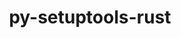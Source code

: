---
title: "py-setuptools-rust"
layout: cache
categories: [package, develop-2024-01-21]
meta: {"versions": ["1.2.0", "1.6.0"], "compilers": ["apple-clang@=15.0.0", "gcc@=11.3.0", "gcc@=11.4.0", "gcc@=7.5.0", "gcc@=9.4.0", "oneapi@=2023.2.0"], "oss": ["ubuntu18.04", "ubuntu20.04", "ubuntu22.04", "ventura"], "platforms": ["darwin", "linux"], "targets": ["aarch64", "neoverse_v1", "ppc64le", "x86_64_v3"], "stacks": ["e4s", "e4s-aarch64", "e4s-neoverse_v1", "e4s-oneapi", "e4s-power", "ml-darwin-aarch64-mps", "ml-linux-x86_64-cpu", "ml-linux-x86_64-cuda", "ml-linux-x86_64-rocm", "radiuss", "root"], "num_specs": 8, "num_specs_by_stack": {"root": 8, "ml-darwin-aarch64-mps": 1, "radiuss": 1, "e4s-neoverse_v1": 1, "e4s-power": 1, "e4s": 1, "e4s-oneapi": 1, "e4s-aarch64": 1, "ml-linux-x86_64-cuda": 1, "ml-linux-x86_64-rocm": 1, "ml-linux-x86_64-cpu": 1}}
spec_details: [{"hash": "ckt6jz5445c5kpi5s7gbivbbueedfkrq", "compiler": "apple-clang@=15.0.0", "versions": ["1.6.0"], "os": "ventura", "platform": "darwin", "target": "aarch64", "variants": ["build_system=python_pip"], "stacks": ["root", "ml-darwin-aarch64-mps"], "size": "-", "tarball": "https://binaries.spack.io/releases/develop-2024-01-21/build_cache/darwin-ventura-aarch64/apple-clang-15.0.0/py-setuptools-rust-1.6.0/darwin-ventura-aarch64-apple-clang-15.0.0-py-setuptools-rust-1.6.0-ckt6jz5445c5kpi5s7gbivbbueedfkrq.spack"}, {"hash": "6q4wxlxgmdepv4hig4wgi3vfola6yyod", "compiler": "gcc@=7.5.0", "versions": ["1.2.0"], "os": "ubuntu18.04", "platform": "linux", "target": "x86_64_v3", "variants": ["build_system=python_pip"], "stacks": ["radiuss", "root"], "size": "-", "tarball": "https://binaries.spack.io/releases/develop-2024-01-21/build_cache/linux-ubuntu18.04-x86_64_v3/gcc-7.5.0/py-setuptools-rust-1.2.0/linux-ubuntu18.04-x86_64_v3-gcc-7.5.0-py-setuptools-rust-1.2.0-6q4wxlxgmdepv4hig4wgi3vfola6yyod.spack"}, {"hash": "ke7tczmdvjq77og7h6xfwnebnflpibtt", "compiler": "gcc@=11.4.0", "versions": ["1.6.0"], "os": "ubuntu20.04", "platform": "linux", "target": "neoverse_v1", "variants": ["build_system=python_pip"], "stacks": ["root", "e4s-neoverse_v1"], "size": "-", "tarball": "https://binaries.spack.io/releases/develop-2024-01-21/build_cache/linux-ubuntu20.04-neoverse_v1/gcc-11.4.0/py-setuptools-rust-1.6.0/linux-ubuntu20.04-neoverse_v1-gcc-11.4.0-py-setuptools-rust-1.6.0-ke7tczmdvjq77og7h6xfwnebnflpibtt.spack"}, {"hash": "so2ahtudaeb763vfs3knxlluxhkm276d", "compiler": "gcc@=9.4.0", "versions": ["1.6.0"], "os": "ubuntu20.04", "platform": "linux", "target": "ppc64le", "variants": ["build_system=python_pip"], "stacks": ["root", "e4s-power"], "size": "-", "tarball": "https://binaries.spack.io/releases/develop-2024-01-21/build_cache/linux-ubuntu20.04-ppc64le/gcc-9.4.0/py-setuptools-rust-1.6.0/linux-ubuntu20.04-ppc64le-gcc-9.4.0-py-setuptools-rust-1.6.0-so2ahtudaeb763vfs3knxlluxhkm276d.spack"}, {"hash": "nmxga224clgbgnowryc2hpafzz6d4kuf", "compiler": "gcc@=11.4.0", "versions": ["1.6.0"], "os": "ubuntu20.04", "platform": "linux", "target": "x86_64_v3", "variants": ["build_system=python_pip"], "stacks": ["root", "e4s"], "size": "-", "tarball": "https://binaries.spack.io/releases/develop-2024-01-21/build_cache/linux-ubuntu20.04-x86_64_v3/gcc-11.4.0/py-setuptools-rust-1.6.0/linux-ubuntu20.04-x86_64_v3-gcc-11.4.0-py-setuptools-rust-1.6.0-nmxga224clgbgnowryc2hpafzz6d4kuf.spack"}, {"hash": "53dhq54udn5hdjaxvsge4wxgsite25cl", "compiler": "oneapi@=2023.2.0", "versions": ["1.6.0"], "os": "ubuntu20.04", "platform": "linux", "target": "x86_64_v3", "variants": ["build_system=python_pip"], "stacks": ["root", "e4s-oneapi"], "size": "-", "tarball": "https://binaries.spack.io/releases/develop-2024-01-21/build_cache/linux-ubuntu20.04-x86_64_v3/oneapi-2023.2.0/py-setuptools-rust-1.6.0/linux-ubuntu20.04-x86_64_v3-oneapi-2023.2.0-py-setuptools-rust-1.6.0-53dhq54udn5hdjaxvsge4wxgsite25cl.spack"}, {"hash": "gvzqlbnpblkwmqacy3ynebrdzyr2zcxs", "compiler": "gcc@=11.4.0", "versions": ["1.6.0"], "os": "ubuntu22.04", "platform": "linux", "target": "aarch64", "variants": ["build_system=python_pip"], "stacks": ["e4s-aarch64", "root"], "size": "-", "tarball": "https://binaries.spack.io/releases/develop-2024-01-21/build_cache/linux-ubuntu22.04-aarch64/gcc-11.4.0/py-setuptools-rust-1.6.0/linux-ubuntu22.04-aarch64-gcc-11.4.0-py-setuptools-rust-1.6.0-gvzqlbnpblkwmqacy3ynebrdzyr2zcxs.spack"}, {"hash": "xtdameohlqducdwbsi6oyeflayazm5e6", "compiler": "gcc@=11.3.0", "versions": ["1.6.0"], "os": "ubuntu22.04", "platform": "linux", "target": "x86_64_v3", "variants": ["build_system=python_pip"], "stacks": ["ml-linux-x86_64-cuda", "root", "ml-linux-x86_64-rocm", "ml-linux-x86_64-cpu"], "size": "-", "tarball": "https://binaries.spack.io/releases/develop-2024-01-21/build_cache/linux-ubuntu22.04-x86_64_v3/gcc-11.3.0/py-setuptools-rust-1.6.0/linux-ubuntu22.04-x86_64_v3-gcc-11.3.0-py-setuptools-rust-1.6.0-xtdameohlqducdwbsi6oyeflayazm5e6.spack"}]
---